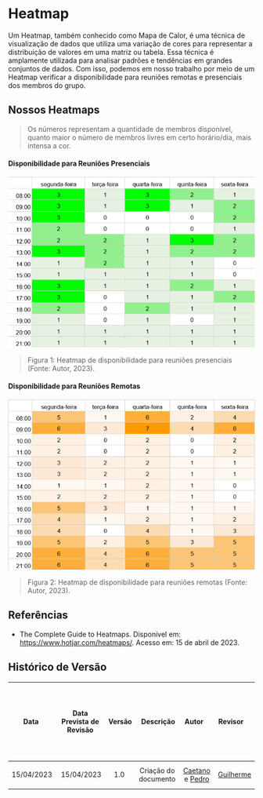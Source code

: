 # Heatmap
Um Heatmap, também conhecido como Mapa de Calor, é uma técnica de visualização de dados que utiliza uma variação de cores para representar a distribuição de valores em uma matriz ou tabela. Essa técnica é amplamente utilizada para analisar padrões e tendências em grandes conjuntos de dados. 
Com isso, podemos em nosso trabalho por meio de um Heatmap verificar a disponibilidade para reuniões remotas e presenciais dos membros do grupo.


## Nossos Heatmaps
> Os números representam a quantidade de membros disponível, quanto maior o número de membros livres em certo horário/dia, mais intensa a cor.

#### Disponibilidade para Reuniões Presenciais

![[heatmap-presencial]](../assets/planejamento/heatmap/heatmap-presencial.png)
> Figura 1: Heatmap de disponibilidade para reuniões presenciais (Fonte: Autor, 2023).

#### Disponibilidade para Reuniões Remotas

![[heatmap-remoto]](../assets/planejamento/heatmap/heatmap-remoto.png)
> Figura 2: Heatmap de disponibilidade para reuniões remotas (Fonte: Autor, 2023).

## Referências
- The Complete Guide to Heatmaps. Disponível em: <https://www.hotjar.com/heatmaps/>. Acesso em: 15 de abril de 2023.


## Histórico de Versão

|    Data    | Data Prevista de Revisão | Versão |      Descrição       |                                                                Autor                                                                 |               Revisor               |
| :--------: | :----------------------: | :----: | :------------------: | :----------------------------------------------------------------------------------------------------------------------------------: | :---------------------------------: |
| 15/04/2023 |        15/04/2023        |  1.0   | Criação do documento | [Caetano](https://github.com/caeslucio) e [Pedro](https://github.com/pedrobarbosaocb) | [Guilherme](https://github.com/guilhermekishimoto) |


